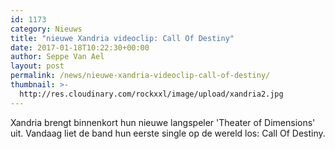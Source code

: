 ```yaml
---
id: 1173
category: Nieuws
title: "nieuwe Xandria videoclip: Call Of Destiny"
date: 2017-01-18T10:22:30+00:00
author: Seppe Van Ael
layout: post
permalink: /news/nieuwe-xandria-videoclip-call-of-destiny/
thumbnail: >-
  http://res.cloudinary.com/rockxxl/image/upload/xandria2.jpg
---
```

Xandria brengt binnenkort hun nieuwe langspeler 'Theater of Dimensions' uit. Vandaag liet de band hun eerste single op de wereld los: Call Of Destiny.

